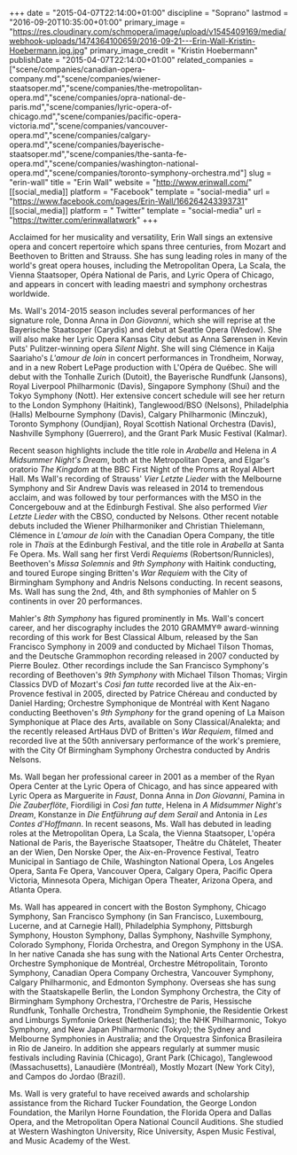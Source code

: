 +++
date = "2015-04-07T22:14:00+01:00"
discipline = "Soprano"
lastmod = "2016-09-20T10:35:00+01:00"
primary_image = "https://res.cloudinary.com/schmopera/image/upload/v1545409169/media/webhook-uploads/1474364100659/2016-09-21---Erin-Wall-Kristin-Hoebermann.jpg.jpg"
primary_image_credit = "Kristin Hoebermann"
publishDate = "2015-04-07T22:14:00+01:00"
related_companies = ["scene/companies/canadian-opera-company.md","scene/companies/wiener-staatsoper.md","scene/companies/the-metropolitan-opera.md","scene/companies/opra-national-de-paris.md","scene/companies/lyric-opera-of-chicago.md","scene/companies/pacific-opera-victoria.md","scene/companies/vancouver-opera.md","scene/companies/calgary-opera.md","scene/companies/bayerische-staatsoper.md","scene/companies/the-santa-fe-opera.md","scene/companies/washington-national-opera.md","scene/companies/toronto-symphony-orchestra.md"]
slug = "erin-wall"
title = "Erin Wall"
website = "http://www.erinwall.com/"
[[social_media]]
platform = "Facebook"
template = "social-media"
url = "https://www.facebook.com/pages/Erin-Wall/166264243393731"
[[social_media]]
platform = " Twitter"
template = "social-media"
url = "https://twitter.com/erinwallatwork"
+++

<p>
	Acclaimed for her musicality and versatility, Erin Wall sings an extensive opera and concert repertoire which spans three centuries, from Mozart and Beethoven to Britten and Strauss. She has sung leading roles in many of the world's great opera houses, including the Metropolitan Opera, La Scala, the Vienna Staatsoper, Opéra National de Paris, and Lyric Opera of Chicago, and appears in concert with leading maestri and symphony orchestras worldwide.
</p>
<p>
	Ms. Wall's 2014-2015 season includes several performances of her signature role, Donna Anna in <em>Don Giovanni</em>, which she will reprise at the Bayerische Staatsoper (Carydis) and debut at Seattle Opera (Wedow). She will also make her Lyric Opera Kansas City debut as Anna Sørensen in Kevin Puts' Pulitzer-winning opera <em>Silent Night</em>. She will sing Clémence in Kaija Saariaho's <em>L'amour de loin</em> in concert performances in Trondheim, Norway, and in a new Robert LePage production with L'Opéra de Québec. She will debut with the Tonhalle Zurich (Dutoit), the Bayerische Rundfunk (Jansons), Royal Liverpool Philharmonic (Davis), Singapore Symphony (Shui) and the Tokyo Symphony (Nott). Her extensive concert schedule will see her return to the London Symphony (Haitink), Tanglewood/BSO (Nelsons), Philadelphia (Halls) Melbourne Symphony (Davis), Calgary Philharmonic (Minczuk), Toronto Symphony (Oundjian), Royal Scottish National Orchestra (Davis), Nashville Symphony (Guerrero), and the Grant Park Music Festival (Kalmar).
</p>
<p>
	Recent season highlights include the title role in <em>Arabella</em> and Helena in <em>A Midsummer Night's Dream</em>, both at the Metropolitan Opera, and Elgar's oratorio <em>The Kingdom</em> at the BBC First Night of the Proms at Royal Albert Hall. Ms Wall's recording of Strauss' <em>Vier Letzte Lieder </em>with the Melbourne Symphony and Sir Andrew Davis was released in 2014 to tremendous acclaim, and was followed by tour performances with the MSO in the Concergebouw and at the Edinburgh Festival. She also performed <em>Vier Letzte Lieder</em> with the CBSO, conducted by Nelsons. Other recent notable debuts included the Wiener Philharmoniker and Christian Thielemann, Clémence in <em>L'amour de loin</em> with the Canadian Opera Company, the title role in <em>Thaïs</em> at the Edinburgh Festival, and the title role in <em>Arabella</em> at Santa Fe Opera. Ms. Wall sang her first Verdi <em>Requiems</em><em> </em>(Robertson/Runnicles), Beethoven's <em>Missa Solemnis</em> and <em>9th Symphony</em> with Haitink conducting, and toured Europe singing Britten's <em>War Requiem</em> with the City of Birmingham Symphony and Andris Nelsons conducting. In recent seasons, Ms. Wall has sung the 2nd, 4th, and 8th symphonies of Mahler on 5 continents in over 20 performances.
</p>
<p>
	Mahler's <em>8th Symphony</em> has figured prominently in Ms. Wall's concert career, and her discography includes the 2010 GRAMMY® award-winning recording of this work for Best Classical Album, released by the San Francisco Symphony in 2009 and conducted by Michael Tilson Thomas, and the Deutsche Grammophon recording released in 2007 conducted by Pierre Boulez. Other recordings include the San Francisco Symphony's recording of Beethoven's <em>9th Symphony</em> with Michael Tilson Thomas; Virgin Classics DVD of Mozart's <em>Così fan tutte</em> recorded live at the Aix-en-Provence festival in 2005, directed by Patrice Chéreau and conducted by Daniel Harding; Orchestre Symphonique de Montréal with Kent Nagano conducting Beethoven's <em>9th Symphony</em> for the grand opening of La Maison Symphonique at Place des Arts, available on Sony Classical/Analekta; and the recently released ArtHaus DVD of Britten's <em>War Requiem</em>, filmed and recorded live at the 50th anniversary performance of the work's premiere, with the City Of Birmingham Symphony Orchestra conducted by Andris Nelsons.
</p>
<p>
	Ms. Wall began her professional career in 2001 as a member of the Ryan Opera Center at the Lyric Opera of Chicago, and has since appeared with Lyric Opera as Marguerite in <em>Faust</em>, Donna Anna in <em>Don Giovanni</em>, Pamina in <em>Die Zauberflöte</em>, Fiordiligi in <em>Così fan tutte</em>, Helena in <em>A Midsummer Night's Dream</em>, Konstanze in <em>Die Entführung auf dem Serail</em> and Antonia in <em>Les Contes d'Hoffmann</em>. In recent seasons, Ms. Wall has debuted in leading roles at the Metropolitan Opera, La Scala, the Vienna Staatsoper, L'opéra National de Paris, the Bayerische Staatsoper, Theâtre du Châtelet, Theater an der Wien, Den Norske Oper, the Aix-en-Provence Festival, Teatro Municipal in Santiago de Chile, Washington National Opera, Los Angeles Opera, Santa Fe Opera, Vancouver Opera, Calgary Opera, Pacific Opera Victoria, Minnesota Opera, Michigan Opera Theater, Arizona Opera, and Atlanta Opera.
</p>
<p>
	Ms. Wall has appeared in concert with the Boston Symphony, Chicago Symphony, San Francisco Symphony (in San Francisco, Luxembourg, Lucerne, and at Carnegie Hall), Philadelphia Symphony, Pittsburgh Symphony, Houston Symphony, Dallas Symphony, Nashville Symphony, Colorado Symphony, Florida Orchestra, and Oregon Symphony in the USA. In her native Canada she has sung with the National Arts Center Orchestra, Orchestre Symphonique de Montréal, Orchestre Métropolitain, Toronto Symphony, Canadian Opera Company Orchestra, Vancouver Symphony, Calgary Philharmonic, and Edmonton Symphony. Overseas she has sung with the Staatskapelle Berlin, the London Symphony Orchestra, the City of Birmingham Symphony Orchestra, l'Orchestre de Paris, Hessische Rundfunk, Tonhalle Orchestra, Trondheim Symphonie, the Residentie Orkest and Limburgs Symfonie Orkest (Netherlands); the NHK Philharmonic, Tokyo Symphony, and New Japan Philharmonic (Tokyo); the Sydney and Melbourne Symphonies in Australia; and the Orquestra Sinfonica Brasileira in Rio de Janeiro. In addition she appears regularly at summer music festivals including Ravinia (Chicago), Grant Park (Chicago), Tanglewood (Massachusetts), Lanaudière (Montréal), Mostly Mozart (New York City), and Campos do Jordao (Brazil).
</p>
<p>
	Ms. Wall is very grateful to have received awards and scholarship assistance from the Richard Tucker Foundation, the George London Foundation, the Marilyn Horne Foundation, the Florida Opera and Dallas Opera, and the Metropolitan Opera National Council Auditions. She studied at Western Washington University, Rice University, Aspen Music Festival, and Music Academy of the West.
</p>
